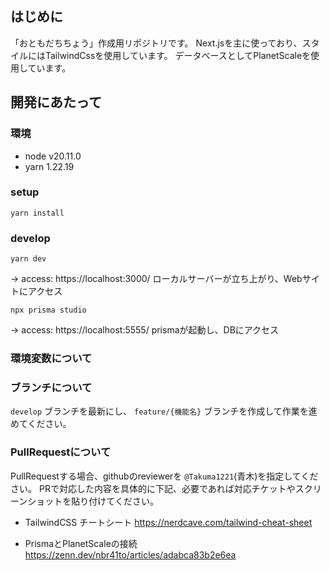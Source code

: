 ## はじめに
「おともだちちょう」作成用リポジトリです。
Next.jsを主に使っており、スタイルにはTailwindCssを使用しています。
データベースとしてPlanetScaleを使用しています。

## 開発にあたって
### 環境
- node v20.11.0
- yarn 1.22.19

### setup
```
yarn install
```

### develop
```
yarn dev
```
-> access: https://localhost:3000/
ローカルサーバーが立ち上がり、Webサイトにアクセス

```
npx prisma studio
```
-> access: https://localhost:5555/
prismaが起動し、DBにアクセス

### 環境変数について


### ブランチについて
`develop` ブランチを最新にし、 `feature/{機能名}` ブランチを作成して作業を進めてください。


### PullRequestについて
PullRequestする場合、githubのreviewerを `@Takuma1221`(青木)を指定してください。
PRで対応した内容を具体的に下記、必要であれば対応チケットやスクリーンショットを貼り付けてください。

- TailwindCSS チートシート
https://nerdcave.com/tailwind-cheat-sheet

- PrismaとPlanetScaleの接続
https://zenn.dev/nbr41to/articles/adabca83b2e6ea



